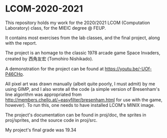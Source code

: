# LCOM-2020-2021
This repository holds my work for the 2020/2021 LCOM (Computation Laboratory) class, for the MIEIC degree @ FEUP.

It contains most exercises from the lab classes, and the final project, along with the report.

The project is an homage to the classic 1978 arcade game Space Invaders, created by 西角友宏 (Tomohiro Nishikado).

A demonstration for the project can be found at https://youtu.be/-UOf-P46CHo.

All pixel art was drawn manually (albeit quite poorly, I must admit) by me using GIMP, and I also wrote all the code (a simple version of Bresenham's line algorithm was appropriated from http://members.chello.at/~easyfilter/bresenham.html for use with the game, however).
To run this, one needs to have installed LCOM's MINIX image.

The project's documentation can be found in proj/doc, the sprites in proj/sprites, and the source code in proj/src.

My project's final grade was 19.34

